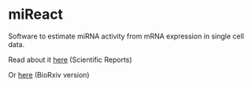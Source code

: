 # miReact

Software to estimate miRNA activity from mRNA expression in single cell data.

Read about it [here](https://www.nature.com/articles/s41598-021-88480-5) (Scientific Reports)

Or [here](https://www.biorxiv.org/content/10.1101/2020.07.14.202051v1.abstract) (BioRxiv version)
